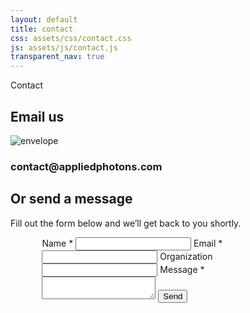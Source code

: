```yaml
---
layout: default
title: contact
css: assets/css/contact.css
js: assets/js/contact.js
transparent_nav: true
---
```



<div class="banner">
</div>

<div class="content">
<div class="heading">Contact</div>
<div class="contact">
	<div class="contact-left">
		<h2>Email us</h2>
		<img class="icon" src="{{site.baseurl}}/assets/images/mail.svg" alt="envelope"/>	
		<h3>contact@appliedphotons.com</h3>
	</div>
	<div class="contact-right">
		<h2>Or send a message</h2>
		<p>Fill out the form below and we’ll get back to you shortly.</p>
		<div style="width: 80%; margin: 0 auto;">
			<!-- vhttps://formspree.io/ikatz@childrensnational.org -->
			<form id="form" method="POST" action="https://formspree.io/moqkwzzd">
				Name
				<span class="required"> *</span>
				<input type="text" id="name" name="name">		
				Email
				<span class="required"> *</span>
				<input type="text" id="email" name="_replyto">
				Organization
				<input type="text" id="organization" name="organization">
				Message
				<span class="required"> *</span>
				<textarea id="message" name="message" rows="2"></textarea>
				<input type="submit" id="submit-button" value="Send">
			</form>
		</div>
	</div>
</div>
</div>
